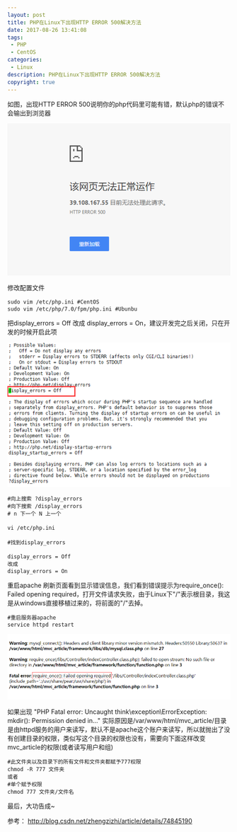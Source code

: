 ```yaml
---
layout: post
title: PHP在Linux下出现HTTP ERROR 500解决方法
date: 2017-08-26 13:41:08
tags:
 - PHP
 - CentOS
categories:
 - Linux
description: PHP在Linux下出现HTTP ERROR 500解决方法
copyright: true
---
```


如图，出现HTTP ERROR 500说明你的php代码里可能有错，默认php的错误不会输出到浏览器

![](/uploads/2017-08-26/1.png)

修改配置文件

	sudo vim /etc/php.ini #CentOS
	sudo vim /etc/php/7.0/fpm/php.ini #Ubunbu

把display_errors = Off 改成 display_errors = On，建议开发完之后关闭，只在开发的时候开启此项

![](/uploads/2017-08-26/2.png)

```
#向上搜索 ?display_errors
#向下搜索 /display_errors
# n 下一个 N 上一个

vi /etc/php.ini

#找到display_errors

display_errors = Off
改成
display_errors = On

```

重启apache 刷新页面看到显示错误信息，我们看到错误提示为require_once(): Failed opening required，打开文件请求失败，由于Linux下"/"表示根目录，我这是从windows直接移植过来的，将前面的"/"去掉。

	#重启服务器apache
	service httpd restart

![](/uploads/2017-08-26/3.png)

如果出现 "PHP Fatal error:  Uncaught think\\exception\\ErrorException: mkdir(): Permission denied in..." 实际原因是/var/www/html/mvc_article/目录是由httpd服务的用户来读写，默认不是apache这个账户来读写，所以就抛出了没有创建目录的权限，类似写这个目录的权限也没有，需要向下面这样改变mvc_article的权限(或者读写用户和组)

	#此文件夹以及目录下的所有文件和文件夹都赋予777权限
	chmod -R 777 文件夹
	或者
	#单个赋予权限
	chmod 777 文件夹/文件名

最后，大功告成~

参考： http://blog.csdn.net/zhengzizhi/article/details/74845190